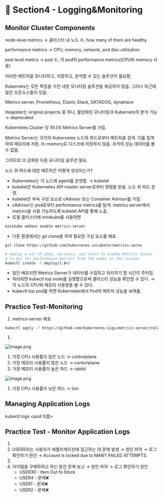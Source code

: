 # 🍨 Section4 - Logging&Monitoring

## Monitor Cluster Components


node-level metrics → 클러스터 내 노드 수, how many of them are healthy


performance metrics → CPU, memory, network, and disc utilization


pod-level  metics → pod 수, 각 pod의 performance metrics(CPU와 memory 사용)


이러한 메트릭을 모니터하고, 저장하고, 분석할 수 있는 솔루션이 필요함.


Kubernets는 모든 특징을 가진 내장 모니터링 솔루션을 제공하지 않음. 그러나 최근에 많은 오픈소스들이 있음.


Metrics server, Prometheus, Elastic Stack, DATADOG, dynatrace


Heapster는 original projects 중 하나, 활성화된 모니터링과 Kubernets의 분석 기능 → deprecated


Kubernetes Cluster 당 하나의 Metrics Server를 가짐.


Metrics Server는 각각의 Kubernetes 노드와 파드로부터 메트릭을 검색. 이를 집계하여 메모리에 저장. In-memory로 디스크에 저장하지 않음. 과거의 성능 데이터를 볼 수 없음.


그러므로 더 강화된 다른 모니터링 솔루션 필요.


노드 위 파드에 대한 메트릭은 어떻게 생성되는가?

- Kubernetes는 각 노드에 agent를 운영함. → kubelet
- kubelet은 Kubernetes API master server로부터 명령을 받음. 노드 위 파드 운영.
- kubelet은 부속 구성 요소로 cAdvisor 또는 Container Advisor를 가짐.
- cAdvisor는 pod로부터 performance metrics를 탐색. metrics server에서 metrics을 사용 가능하도록  kubelet API를 통해 노출.
- 로컬 클러스터에 minikube를 사용하면

```bash
minikube addons enable metrics-server
```

- 다른 환경에서는 git clone을 하여 필요한 구성 요소를 배포.

```bash
git clone https://github-com/kubernetes-incubator/metrics-serve

# deploy a set of pods, services, and roles to enable Metrics Server
# to pul for performance metrics from the nodes in the cluster.
kubectl create -f deploy/1.8+/
```

- 일단 배포되면 Metrics Server가 데이터를 수집하고 처리하기 할 시간이 주어짐.
- 처리되면 kubectl top node를 실행함으로써 클러스터 성능을 확인할 수 있다. → 각 노드의 CPU와 메모리 사용량을 볼 수 있다.
- kubectl top pod를 하면 Kubernetes에서 Pod의 메트릭 성능을 보여줌.

## Practice Test-Monitoring

1. metrics-server 배포

```bash
kubectl apply -f https://github.com/kubernetes-sigs/metrics-server/releases/latest/download/components.yaml
```

1. 

![image.png](https://prod-files-secure.s3.us-west-2.amazonaws.com/b2ea2032-00e9-4883-a13b-cb03cf5b2334/be867e9c-0d47-47a3-971e-146d2c8c7945/image.png?X-Amz-Algorithm=AWS4-HMAC-SHA256&X-Amz-Content-Sha256=UNSIGNED-PAYLOAD&X-Amz-Credential=ASIAZI2LB4665OFAAFQC%2F20250310%2Fus-west-2%2Fs3%2Faws4_request&X-Amz-Date=20250310T140855Z&X-Amz-Expires=3600&X-Amz-Security-Token=IQoJb3JpZ2luX2VjEEUaCXVzLXdlc3QtMiJGMEQCIDjrwsAzMOofxe89MIaQGC9p5xGSKtTV516gcQ1%2B4XXOAiAYnQrIfeL8v4ntN6cZEDTZNXGL5ET3rIu1E%2BmCo%2BADoyqIBAiO%2F%2F%2F%2F%2F%2F%2F%2F%2F%2F8BEAAaDDYzNzQyMzE4MzgwNSIM0bonIzBj57HTbcBEKtwDYH%2Frh%2F5kzkRiVfc%2FjWatxu9bToGdJ9XqAFKuIF%2FITt63jZ8C90hZQ7y5j%2Bbp4pXtcCZcsZlh4mBShg1wYgCigy4sHQFARZ59FnUKgCGk%2BMmGtPbGN%2BdGMPjr7uPHiTjDF%2FxODEuCRtB%2FJ%2B9VbQyeDCVErqt4w%2F8AzKDjXI7y%2BKV74kXcJwFA%2Fe0jtN9YOf%2FZGh9DDrJuoOOlp3amcY%2BIePwNqh0KmpfMnbCwLZLXhsg3LmvVBmbX4UZQcAicRHFAIdUmGL%2FAvPSE1sIgESD2c2jcJKlOjPUN2weJtdBIIpj4LfkTRmndg9PCoqXD5E1wtVT5G3z1DBOjXhv9k%2ByouH10g2Uh5HTThtfsQnkNHnYIGaT4s5vZrbIrCCcsg9G7G%2FnrfrTbybEHRiVWY45gU7c5I%2BmaQeChP%2BnPRP0%2Bi2Pwc4%2FC9rWiw%2FsidooFa%2FcgB4WU4uRdg7K%2BUcuPVhmBXZWiAOp1hx8Zxl5mMxF489XjX4hcOvmawRn4173ddq6NtaJJJkVkYzCWCzmRfbKQdAm%2FRXcB8XOhXJqJDBIPhKDHt%2FcI6HR%2Far8NJTnqkfuMfVxwvqOrat9RSNpc6IRqGJI28%2BYSO5tBtrMLXAJTwIF%2B7bty%2FUjwnyiL6xww3cm7vgY6pgF8awXwzse774ws2zQuwxo%2BHLlPGobKqKN7pTVlLDSE6QsaCAoM%2BBbd8MLIDBk1QtP0UPQ4uoR%2F67y29juKnPlEl%2BEBShoxhQX2lrAS2WhCHykejWfHFOSP7kS7ioxgUiB3ACC%2FDJFa4h8H%2BFUsdUeJojQ4Ls2puR9pLFMyYlmsj6r3sBsBfozN5T6H7n1CzKx6erSjxgBYjuSMkv2Hz9sEvVLIu1fu&X-Amz-Signature=0b3f2b9709455b1891f3fd49b436b8b55c20e5f2ae8acb105ce2ce460d9319a7&X-Amz-SignedHeaders=host&x-id=GetObject)

1. 가장 CPU 사용률이 많은 노드 → controlplane
2. 가장 메모리 사용률이 많은 노드 → contorlplane
3. 가장 메모리 사용률이 높은 파드 → rabbit

![image.png](https://prod-files-secure.s3.us-west-2.amazonaws.com/b2ea2032-00e9-4883-a13b-cb03cf5b2334/a5ad8203-cf78-4c06-9de1-67cb491aedc9/image.png?X-Amz-Algorithm=AWS4-HMAC-SHA256&X-Amz-Content-Sha256=UNSIGNED-PAYLOAD&X-Amz-Credential=ASIAZI2LB4665OFAAFQC%2F20250310%2Fus-west-2%2Fs3%2Faws4_request&X-Amz-Date=20250310T140855Z&X-Amz-Expires=3600&X-Amz-Security-Token=IQoJb3JpZ2luX2VjEEUaCXVzLXdlc3QtMiJGMEQCIDjrwsAzMOofxe89MIaQGC9p5xGSKtTV516gcQ1%2B4XXOAiAYnQrIfeL8v4ntN6cZEDTZNXGL5ET3rIu1E%2BmCo%2BADoyqIBAiO%2F%2F%2F%2F%2F%2F%2F%2F%2F%2F8BEAAaDDYzNzQyMzE4MzgwNSIM0bonIzBj57HTbcBEKtwDYH%2Frh%2F5kzkRiVfc%2FjWatxu9bToGdJ9XqAFKuIF%2FITt63jZ8C90hZQ7y5j%2Bbp4pXtcCZcsZlh4mBShg1wYgCigy4sHQFARZ59FnUKgCGk%2BMmGtPbGN%2BdGMPjr7uPHiTjDF%2FxODEuCRtB%2FJ%2B9VbQyeDCVErqt4w%2F8AzKDjXI7y%2BKV74kXcJwFA%2Fe0jtN9YOf%2FZGh9DDrJuoOOlp3amcY%2BIePwNqh0KmpfMnbCwLZLXhsg3LmvVBmbX4UZQcAicRHFAIdUmGL%2FAvPSE1sIgESD2c2jcJKlOjPUN2weJtdBIIpj4LfkTRmndg9PCoqXD5E1wtVT5G3z1DBOjXhv9k%2ByouH10g2Uh5HTThtfsQnkNHnYIGaT4s5vZrbIrCCcsg9G7G%2FnrfrTbybEHRiVWY45gU7c5I%2BmaQeChP%2BnPRP0%2Bi2Pwc4%2FC9rWiw%2FsidooFa%2FcgB4WU4uRdg7K%2BUcuPVhmBXZWiAOp1hx8Zxl5mMxF489XjX4hcOvmawRn4173ddq6NtaJJJkVkYzCWCzmRfbKQdAm%2FRXcB8XOhXJqJDBIPhKDHt%2FcI6HR%2Far8NJTnqkfuMfVxwvqOrat9RSNpc6IRqGJI28%2BYSO5tBtrMLXAJTwIF%2B7bty%2FUjwnyiL6xww3cm7vgY6pgF8awXwzse774ws2zQuwxo%2BHLlPGobKqKN7pTVlLDSE6QsaCAoM%2BBbd8MLIDBk1QtP0UPQ4uoR%2F67y29juKnPlEl%2BEBShoxhQX2lrAS2WhCHykejWfHFOSP7kS7ioxgUiB3ACC%2FDJFa4h8H%2BFUsdUeJojQ4Ls2puR9pLFMyYlmsj6r3sBsBfozN5T6H7n1CzKx6erSjxgBYjuSMkv2Hz9sEvVLIu1fu&X-Amz-Signature=200b929b48fcafbff4a72d48308d5f4e4d9466c298e4f67f10215975a65b3203&X-Amz-SignedHeaders=host&x-id=GetObject)

1. 가장 CPU 사용률이 낮은 파드 → lion

## Managing Application Logs


kubectl logs <pod 이름>


## Practice Test - Monitor Application Logs

1. 
2. USER5라는 사용자가 애플리케이션에 접근하는 데 문제 발생 → 원인 파악 → 로그 확인하기
원인 → Account is locked due to MANY FAILED ATTEMPTS.
3. 
4. 아이템을 구매하려고 하는 동안 문제 보고 → 원인 파악 → 로그 확인하기
원인
    - USER30 - Item Out fo Stock
    - USER4 - 문제❌
    - USER1 - 문제❌
    - USER2 - 문제❌
